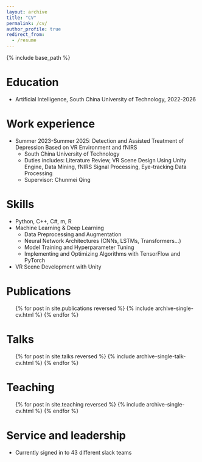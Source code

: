 ```yaml
---
layout: archive
title: "CV"
permalink: /cv/
author_profile: true
redirect_from:
  - /resume
---
```


{% include base_path %}

Education
======
* Artificial Intelligence, South China University of Technology, 2022-2026



Work experience
======
* Summer 2023-Summer 2025: Detection and Assisted Treatment of Depression Based on VR Environment and fNIRS
  * South China University of Technology
  * Duties includes: Literature Review, VR Scene Design Using Unity Engine, Data Mining, fNIRS Signal Processing, Eye-tracking Data Processing
  * Supervisor: Chunmei Qing



Skills
======
* Python, C++, C#, m, R
* Machine Learning & Deep Learning
  * Data Preprocessing and Augmentation
  * Neural Network Architectures (CNNs, LSTMs, Transformers...)
  * Model Training and Hyperparameter Tuning
  * Implementing and Optimizing Algorithms with TensorFlow and PyTorch
* VR Scene Development with Unity

Publications
======
  <ul>{% for post in site.publications reversed %}
    {% include archive-single-cv.html %}
  {% endfor %}</ul>

Talks
======
  <ul>{% for post in site.talks reversed %}
    {% include archive-single-talk-cv.html  %}
  {% endfor %}</ul>

Teaching
======
  <ul>{% for post in site.teaching reversed %}
    {% include archive-single-cv.html %}
  {% endfor %}</ul>

Service and leadership
======
* Currently signed in to 43 different slack teams
